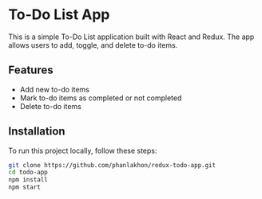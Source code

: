 # To-Do List App

This is a simple To-Do List application built with React and Redux. The app allows users to add, toggle, and delete to-do items.

## Features

- Add new to-do items
- Mark to-do items as completed or not completed
- Delete to-do items

## Installation

To run this project locally, follow these steps:

   ```bash
   git clone https://github.com/phanlakhon/redux-todo-app.git
   cd todo-app
   npm install
   npm start
